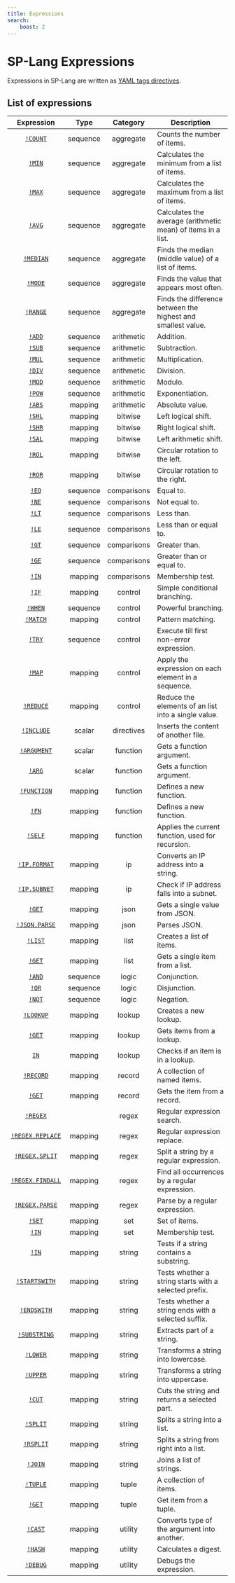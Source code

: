 ```yaml
---
title: Expressions
search:
    boost: 2
---
```


# SP-Lang Expressions

Expressions in SP-Lang are written as [YAML tags directives](https://yaml.org/spec/1.2.2/#682-tag-directives).

## List of expressions

<!-- TODO: Move this to a separate, automatically updated file! -->

| Expression | Type | Category | Description |
| :---: | :---: | :---: | --- |
| [`!COUNT`](./aggregate.md#count) | sequence | aggregate | Counts the number of items. |
| [`!MIN`](./aggregate.md#min) | sequence | aggregate | Calculates the minimum from a list of items. |
| [`!MAX`](./aggregate.md#max) | sequence | aggregate | Calculates the maximum from a list of items. |
| [`!AVG`](./aggregate.md#avg) | sequence | aggregate | Calculates the average (arithmetic mean) of items in a list. |
| [`!MEDIAN`](./aggregate.md#median) | sequence | aggregate | Finds the median (middle value) of a list of items. |
| [`!MODE`](./aggregate.md#mode) | sequence | aggregate | Finds the value that appears most often. |
| [`!RANGE`](./aggregate.md#range) | sequence | aggregate | Finds the difference between the highest and smallest value. |
| [`!ADD`](./arithmetics.md#add) | sequence | arithmetic | Addition. |
| [`!SUB`](./arithmetics.md#sub) | sequence | arithmetic | Subtraction. |
| [`!MUL`](./arithmetics.md#mul) | sequence | arithmetic | Multiplication. |
| [`!DIV`](./arithmetics.md#div) | sequence | arithmetic | Division. |
| [`!MOD`](./arithmetics.md#mod) | sequence | arithmetic | Modulo. |
| [`!POW`](./arithmetics.md#pow) | sequence | arithmetic | Exponentiation. |
| [`!ABS`](./arithmetics.md#abs) | mapping | arithmetic | Absolute value. |
| [`!SHL`](./bitwise.md#shl) | mapping | bitwise | Left logical shift. |
| [`!SHR`](./bitwise.md#shr) | mapping | bitwise | Right logical shift. |
| [`!SAL`](./bitwise.md#sal) | mapping | bitwise | Left arithmetic shift. |
| [`!ROL`](./bitwise.md#rol) | mapping | bitwise | Circular rotation to the left. |
| [`!ROR`](./bitwise.md#ror) | mapping | bitwise | Circular rotation to the right. |
| [`!EQ`](./comparisons.md#eq) | sequence | comparisons | Equal to. |
| [`!NE`](./comparisons.md#ne) | sequence | comparisons | Not equal to. |
| [`!LT`](./comparisons.md#lt) | sequence | comparisons | Less than. |
| [`!LE`](./comparisons.md#le) | sequence | comparisons | Less than or equal to. |
| [`!GT`](./comparisons.md#gt) | sequence | comparisons | Greater than. |
| [`!GE`](./comparisons.md#ge) | sequence | comparisons | Greater than or equal to. |
| [`!IN`](./comparisons.md#in) | mapping | comparisons | Membership test. |
| [`!IF`](./control.md#if) | mapping | control | Simple conditional branching. |
| [`!WHEN`](./control.md#when) | sequence |  control | Powerful branching. |
| [`!MATCH`](./control.md#match) | mapping | control | Pattern matching. |
| [`!TRY`](./control.md#try) | sequence | control |  Execute till first non-error expression. |
| [`!MAP`](./control.md#map) | mapping | control |  Apply the expression on each element in a sequence. |
| [`!REDUCE`](./control.md#reduce) | mapping | control |  Reduce the elements of an list into a single value. |
| [`!INCLUDE`](./directives.md#include) | scalar | directives | Inserts the content of another file. |
| [`!ARGUMENT`](./function.md#argument-arg) | scalar | function | Gets a function argument. |
| [`!ARG`](./function.md#argument-arg) | scalar | function | Gets a function argument. |
| [`!FUNCTION`](./function.md#function-fn) | mapping | function | Defines a new function. |
| [`!FN`](./function.md#function-fn) | mapping | function | Defines a new function. |
| [`!SELF`](./function.md#self) | mapping | function | Applies the current function, used for recursion. |
| [`!IP.FORMAT`](./ip.md#ipformat) | mapping | ip | Converts an IP address into a string. |
| [`!IP.SUBNET`](./ip.md#ipsubnet) | mapping | ip | Check if IP address falls into a subnet. |
| [`!GET`](./json.md#get) | mapping | json | Gets a single value from JSON. |
| [`!JSON.PARSE`](./json.md#jsonparse) | mapping | json | Parses JSON. |
| [`!LIST`](./list.md#list) | mapping | list |  Creates a list of items. |
| [`!GET`](./list.md#get) | mapping | list | Gets a single item from a list. |
| [`!AND`](./logic.md#and) | sequence | logic |  Conjunction. |
| [`!OR`](./logic.md#or) | sequence | logic | Disjunction. |
| [`!NOT`](./logic.md#not) | sequence | logic | Negation. |
| [`!LOOKUP`](./lookup.md#lookup) | mapping | lookup | Creates a new lookup. |
| [`!GET`](./lookup.md#get) | mapping | lookup | Gets items from a lookup. |
| [`IN`](./lookup.md#in) | mapping | lookup | Checks if an item is in a lookup. |
| [`!RECORD`](./record.md#record) | mapping | record |  A collection of named items. |
| [`!GET`](./record.md#get) | mapping | record |  Gets the item from a record. |
| [`!REGEX`](./regex.md#regex) | | regex | Regular expression search. |
| [`!REGEX.REPLACE`](./regex.md#regexreplace) | mapping | regex | Regular expression replace. |
| [`!REGEX.SPLIT`](./regex.md#regexsplit) | mapping | regex | Split a string by a regular expression. |
| [`!REGEX.FINDALL`](./regex.md#regexfindall) | mapping | regex | Find all occurrences by a regular expression. |
| [`!REGEX.PARSE`](./regex.md#regexparse) | mapping | regex | Parse by a regular expression. |
| [`!SET`](./set.md#set) | mapping | set | Set of items. |
| [`!IN`](./set.md#in) | mapping| set | Membership test. |
| [`!IN`](./string.md#in) | mapping | string | Tests if a string contains a substring. |
| [`!STARTSWITH`](./string.md#startswith) | mapping | string | Tests whether a string starts with a selected prefix. |
| [`!ENDSWITH`](./string.md#endswith) | mapping | string | Tests whether a string ends with a selected suffix. |
| [`!SUBSTRING`](./string.md#substring) | mapping | string | Extracts part of a string. |
| [`!LOWER`](./string.md#lower) | mapping | string | Transforms a string into lowercase. |
| [`!UPPER`](./string.md#upper) | mapping | string | Transforms a string into  uppercase. |
| [`!CUT`](./string.md#cut) | mapping | string | Cuts the string and returns a selected part. |
| [`!SPLIT`](./string.md#split) | mapping | string | Splits a string into a list. |
| [`!RSPLIT`](./string.md#rsplit) | mapping | string | Splits a string from right into a list. |
| [`!JOIN`](./string.md#join) | mapping | string | Joins a list of strings. |
| [`!TUPLE`](./tuple.md#tuple) | mapping | tuple |  A collection of items. |
| [`!GET`](./tuple.md#get) | mapping | tuple |  Get item from a tuple. |
| [`!CAST`](./utility.md#cast) | mapping | utility | Converts type of the argument into another. |
| [`!HASH`](./utility.md#hash) | mapping | utility | Calculates a digest. |
| [`!DEBUG`](./utility.md#debug) | mapping | utility | Debugs the expression. |
